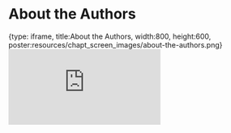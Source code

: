 # About the Authors
 
{type: iframe, title:About the Authors, width:800, height:600, poster:resources/chapt_screen_images/about-the-authors.png}
![](https://sayumiyork.github.io/miniCURE-16S_Test/about-the-authors.html)
 

 
